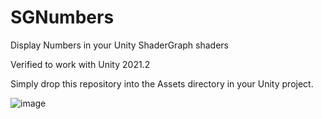 # SGNumbers
Display Numbers in your Unity ShaderGraph shaders

Verified to work with Unity 2021.2

Simply drop this repository into the Assets directory in your Unity project.

![image](https://user-images.githubusercontent.com/28871759/126525335-fe50c951-3966-4a03-8ab9-fab7490d35d2.png)
